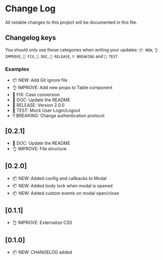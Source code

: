 # Change Log

All notable changes to this project will be documented in this file.

## Changelog keys

You should only use these categories when writing your updates:
`📦 NEW`, `👌 IMPROVE`, `🐛 FIX`, `📖 DOC`, `🚀 RELEASE`, `‼ BREAKING` and `🤖️ TEST`

### Examples

- 📦 NEW: Add Git ignore file
- 👌 IMPROVE: Add new props to Table component
- 🐛 FIX: Case conversion
- 📖 DOC: Update the README
- 🚀 RELEASE: Version 2.0.0
- 🤖 TEST: Mock User Login/Logout
- ‼️ BREAKING: Change authentication protocol

## [0.2.1]

- 📖 DOC: Update the README
- 👌 IMPROVE: File structure

## [0.2.0]

- 📦 NEW: Added config and callbacks to Modal
- 📦 NEW: Added body lock when modal is opened
- 📦 NEW: Added custom events on modal open/close

## [0.1.1]

- 👌 IMPROVE: Externalize CSS

## [0.1.0]

- 📦 NEW: CHANGELOG added

